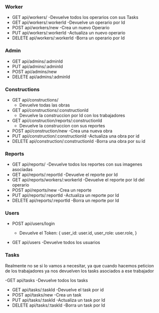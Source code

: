 

### Worker

- GET api/workers/
    -Devuelve todos los operarios con sus Tasks
- GET api/workers/:workerId
    -Devuelve un operario por Id
- POST api/workers/new
    -Crea un nuevo Operario
- PUT api/workers/:workerId
    -Actualiza un nuevo operario
- DELETE api/workers/:workerId
    -Borra un operario por Id


### Admin


- GET api/admins/:adminId
- PUT api/admins/:adminId
- POST api/admins/new
- DELETE api/admins/:adminId


### Constructions

- GET api/constructions/
    - Devuelve todas las obras 
- GET api/constructions/:constructionId
    - Devuelve la construccion por Id con los trabajadores
- GET api/construction/reports/:constructionId
    - Devuelve la construccion con sus reportes
- POST api/construction/new
    -Crea una nueva obra
- PUT api/construction/:constructionId
    -Actualiza una obra por id
- DELETE api/construction/:constructionId
    -Borra una obra por su id

### Reports

- GET api/reports/
    -Devuelve todos los reportes con sus imagenes asociadas
- GET api/reports/:reportId
    -Devuelve el reporte por Id
- GET api/reports/workers/:workerId
    -Devuelve el reporte por Id del operario
- POST api/reports/new
    -Crea un reporte
- PUT api/reports/:reportId
    -Actualiza un reporte por Id
- DELETE api/reports/:reportId
    -Borra un reporte por Id
### Users

- POST api/users/login
    - Devuelve el Token: {
        user_id: user.id,
        user_role: user.role,
    }

- GET  api/users
    -Devuelve todos los usuarios

### Tasks
Realmente no se si lo vamos a necesitar, ya que cuando hacemos peticion de los trabajadores ya nos devuelven los tasks asociados a ese trabajador

-GET api/tasks
    -Devuelve todos los tasks 

- GET api/tasks/:taskId
    -Devuelve el task por id
- POST api/tasks/new
    -Crea un task
- PUT api/tasks/:taskId
    -Actualiza un task por Id
- DELETE api/tasks/:taskId
    -Borra un task por Id
